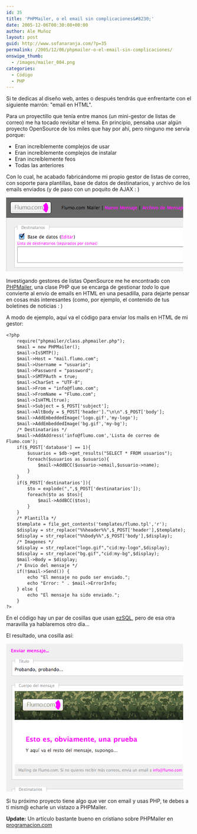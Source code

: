 ```yaml
---
id: 35
title: 'PHPMailer, o el email sin complicaciones&#8230;'
date: 2005-12-06T00:30:08+00:00
author: Ale Muñoz
layout: post
guid: http://www.sofanaranja.com/?p=35
permalink: /2005/12/06/phpmailer-o-el-email-sin-complicaciones/
onswipe_thumb:
  - /images/mailer_004.png
categories:
  - Código
  - PHP
---
```

Si te dedicas al diseño web, antes o después tendrás que enfrentarte con el siguiente marrón: "email en HTML".

Para un proyectillo que tenía entre manos (un mini-gestor de listas de correo) me ha tocado revisitar el tema. En principio, pensaba usar algún proyecto OpenSource de los miles que hay por ahí, pero ninguno me servía porque:

* Eran increíblemente complejos de usar
* Eran increíblemente complejos de instalar
* Eran increíblemente feos
* Todas las anteriores

Con lo cual, he acabado fabricándome mi propio gestor de listas de correo, con soporte para plantillas, base de datos de destinatarios, y archivo de los emails enviados (y de paso con un poquito de AJAX : )

![Mailer001](/images/mailer_004.png)

Investigando gestores de listas OpenSource me he encontrado con [PHPMailer][1], una clase PHP que se encarga de gestionar *todo* lo que convierte al envío de emails en HTML en una pesadilla, para dejarte pensar en cosas más interesantes (como, por ejemplo, el contenido de tus boletines de noticias : )

A modo de ejemplo, aquí va el código para enviar los mails en HTML de mi gestor:

	<?php
		require("phpmailer/class.phpmailer.php");
		$mail = new PHPMailer();
		$mail->IsSMTP();
		$mail->Host = "mail.flumo.com";
		$mail->Username = "usuario";
		$mail->Password = "password";
		$mail->SMTPAuth = true;
		$mail->CharSet = "UTF-8";
		$mail->From = "info@flumo.com";
		$mail->FromName = "Flumo.com";
		$mail->IsHTML(true);
		$mail->Subject = $_POST['subject'];
		$mail->AltBody = $_POST['header']."\n\n".$_POST['body'];
		$mail->AddEmbeddedImage('logo.gif','my-logo');
		$mail->AddEmbeddedImage('bg.gif','my-bg');
		/* Destinatarios */
		$mail->AddAddress('info@flumo.com','Lista de correo de Flumo.com');
		if($_POST['database'] == 1){
			$usuarios = $db->get_results("SELECT * FROM usuarios");
			foreach($usuarios as $usuario){
				$mail->AddBCC($usuario->email,$usuario->name);
			}
		}
		if($_POST['destinatarios']){
			$to = explode(",",$_POST['destinatarios']);
			foreach($to as $tos){
				$mail->AddBCC($tos);
			}
		}
		/* Plantilla */
		$template = file_get_contents('templates/flumo.tpl','r');
		$display = str_replace("%%header%%",$_POST['header'],$template);
		$display = str_replace("%%body%%",$_POST['body'],$display);
		/* Imagenes */
		$display = str_replace("logo.gif","cid:my-logo",$display);
		$display = str_replace("bg.gif","cid:my-bg",$display);
		$mail->Body = $display;
		/* Envio del mensaje */
		if(!$mail->Send()) {
			echo "El mensaje no pudo ser enviado.";
			echo "Error: " . $mail->ErrorInfo;
		} else {
			echo "El mensaje ha sido enviado.";
		}
	?>

En el código hay un par de cosillas que usan [ezSQL][2], pero de esa otra maravilla ya hablaremos otro día...

El resultado, una cosilla así:

![Mailer002](/images/mailer_002.png)

Si tu próximo proyecto tiene algo que ver con email y usas PHP, te debes a tí mism@ echarle un vistazo a PHPMailer.

**Update:** Un artículo bastante bueno en cristiano sobre PHPMailer en [programacion.com][tut]

[1]: http://phpmailer.sourceforge.net/
[2]: http://justinvincent.com/home/articles.php?articleId=2
[tut]: http://www.programacion.com/php/articulo/phpmailer/